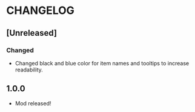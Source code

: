 # CHANGELOG
## [Unreleased]
### Changed
- Changed black and blue color for item names and tooltips to increase readability.
## 1.0.0
- Mod released!